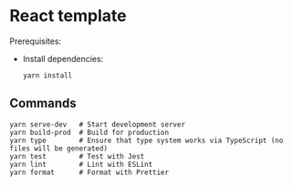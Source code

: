 # React template

Prerequisites:

* Install dependencies:

  ```shell
  yarn install
  ```

## Commands

```shell
yarn serve-dev   # Start development server
yarn build-prod  # Build for production
yarn type        # Ensure that type system works via TypeScript (no files will be generated)
yarn test        # Test with Jest
yarn lint        # Lint with ESLint
yarn format      # Format with Prettier
```
